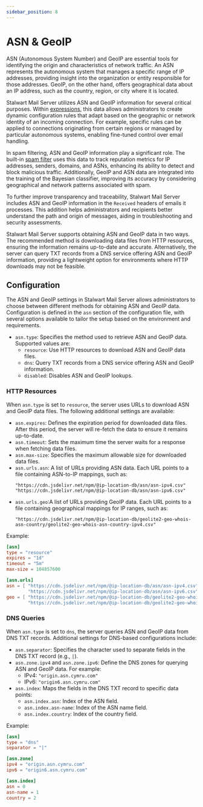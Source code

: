 ```yaml
---
sidebar_position: 8
---
```


# ASN & GeoIP

ASN (Autonomous System Number) and GeoIP are essential tools for identifying the origin and characteristics of network traffic. An ASN represents the autonomous system that manages a specific range of IP addresses, providing insight into the organization or entity responsible for those addresses. GeoIP, on the other hand, offers geographical data about an IP address, such as the country, region, or city where it is located.

Stalwart Mail Server utilizes ASN and GeoIP information for several critical purposes. Within [expressions](/docs/configuration/expressions/overview), this data allows administrators to create dynamic configuration rules that adapt based on the geographic or network identity of an incoming connection. For example, specific rules can be applied to connections originating from certain regions or managed by particular autonomous systems, enabling fine-tuned control over email handling.

In spam filtering, ASN and GeoIP information play a significant role. The built-in [spam filter](/docs/spamfilter/overview) uses this data to track reputation metrics for IP addresses, senders, domains, and ASNs, enhancing its ability to detect and block malicious traffic. Additionally, GeoIP and ASN data are integrated into the training of the Bayesian classifier, improving its accuracy by considering geographical and network patterns associated with spam.

To further improve transparency and traceability, Stalwart Mail Server includes ASN and GeoIP information in the `Received` headers of emails it processes. This addition helps administrators and recipients better understand the path and origin of messages, aiding in troubleshooting and security assessments.

Stalwart Mail Server supports obtaining ASN and GeoIP data in two ways. The recommended method is downloading data files from HTTP resources, ensuring the information remains up-to-date and accurate. Alternatively, the server can query TXT records from a DNS service offering ASN and GeoIP information, providing a lightweight option for environments where HTTP downloads may not be feasible.

## Configuration

The ASN and GeoIP settings in Stalwart Mail Server allows administrators to choose between different methods for obtaining ASN and GeoIP data. Configuration is defined in the `asn` section of the configuration file, with several options available to tailor the setup based on the environment and requirements.

- `asn.type`: Specifies the method used to retrieve ASN and GeoIP data. Supported values are:
  - `resource`: Use HTTP resources to download ASN and GeoIP data files.
  - `dns`: Query TXT records from a DNS service offering ASN and GeoIP information.
  - `disabled`: Disables ASN and GeoIP lookups.

### HTTP Resources

When `asn.type` is set to `resource`, the server uses URLs to download ASN and GeoIP data files. The following additional settings are available:

- `asn.expires`: Defines the expiration period for downloaded data files. After this period, the server will re-fetch the data to ensure it remains up-to-date.
- `asn.timeout`: Sets the maximum time the server waits for a response when fetching data files.
- `asn.max-size`: Specifies the maximum allowable size for downloaded data files.
- `asn.urls.asn`: A list of URLs providing ASN data. Each URL points to a file containing ASN-to-IP mappings, such as:
  ```
  "https://cdn.jsdelivr.net/npm/@ip-location-db/asn/asn-ipv4.csv"
  "https://cdn.jsdelivr.net/npm/@ip-location-db/asn/asn-ipv6.csv"
  ```
- `asn.urls.geo`:A list of URLs providing GeoIP data. Each URL points to a file containing geographical mappings for IP ranges, such as:
  ```
  "https://cdn.jsdelivr.net/npm/@ip-location-db/geolite2-geo-whois-asn-country/geolite2-geo-whois-asn-country-ipv4.csv"
  ```

Example:

```toml
[asn]
type = "resource"
expires = "1d"
timeout = "5m"
max-size = 104857600

[asn.urls]
asn = [ "https://cdn.jsdelivr.net/npm/@ip-location-db/asn/asn-ipv4.csv", 
        "https://cdn.jsdelivr.net/npm/@ip-location-db/asn/asn-ipv6.csv" ]
geo = [ "https://cdn.jsdelivr.net/npm/@ip-location-db/geolite2-geo-whois-asn-country/geolite2-geo-whois-asn-country-ipv4.csv", 
        "https://cdn.jsdelivr.net/npm/@ip-location-db/geolite2-geo-whois-asn-country/geolite2-geo-whois-asn-country-ipv4.csv" ]
```

### DNS Queries

When `asn.type` is set to `dns`, the server queries ASN and GeoIP data from DNS TXT records. Additional settings for DNS-based configurations include:

- `asn.separator`: Specifies the character used to separate fields in the DNS TXT record (e.g., `|`).
- `asn.zone.ipv4` and `asn.zone.ipv6`: Define the DNS zones for querying ASN and GeoIP data. For example:
  - IPv4: `"origin.asn.cymru.com"`
  - IPv6: `"origin6.asn.cymru.com"`
- `asn.index`: Maps the fields in the DNS TXT record to specific data points:
  - `asn.index.asn`: Index of the ASN field.
  - `asn.index.asn-name`: Index of the ASN name field.
  - `asn.index.country`: Index of the country field.

Example:

```toml
[asn]
type = "dns"
separator = "|"

[asn.zone]
ipv4 = "origin.asn.cymru.com"
ipv6 = "origin6.asn.cymru.com"

[asn.index]
asn = 0
asn-name = 1
country = 2
```
